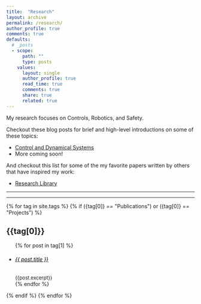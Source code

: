 ```yaml
---
title:  "Research"
layout: archive
permalink: /research/
author_profile: true
comments: true
defaults:
  # _posts
  - scope:
      path: ""
      type: posts
    values:
      layout: single
      author_profile: true
      read_time: true
      comments: true
      share: true
      related: true
---
```

My research focuses on Controls, Robotics, and Safety. 
<!-- Look [here](/blogs/Thesis) for an ever-evolving outline of my thesis direction.  -->

Checkout these blog posts for brief and high-level introductions on some of these topics:
  * [Control and Dynamical Systems](/blogs/Control-and-Dynamical-Systems)
  * More coming soon!


And checkout this list for some of the my favorite papers written by others that have inspired my work: 
* [Research Library](/library/research-library)

<hr>
<hr>
{% for tag in site.tags %}
{% if ({tag[0]} == "Publications") or ({tag[0]} == "Projects") %}
<h2>{{tag[0]}}</h2>
<ul>
{% for post in tag[1] %}
<li>
<h6><a href="{{ post.url }}" style="color:black" >{{ post.title }}</a> </h6>
<font size=2>{{post.excerpt}}</font></li>
{% endfor %}
</ul>
{% endif %}
{% endfor %}